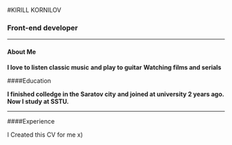 #KIRILL KORNILOV

### Front-end developer
---

#### About Me

__I love to listen classic music__
__and play to guitar__
__Watching films and serials__

####Education

__I finished colledge in the Saratov city__
__and joined at university 2 years ago.__
__Now I study at SSTU.__
___

####Experience

I Created this CV for me x)
